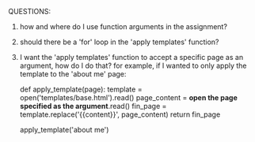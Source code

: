 QUESTIONS:

1. how and where do I use function arguments in the assignment?

2. should there be a 'for' loop in the 'apply templates' function?

3. I want the 'apply templates' function to accept a specific page as an argument, how do I do that? for example, if I wanted to only apply the template to the 'about me' page: 

	def apply_template(page):
		template = open('templates/base.html').read()
		page_content = **open the page specified as the argument**.read()
		fin_page = template.replace('{{content}}', page_content)
		return fin_page 
		
	apply_template('about me')
